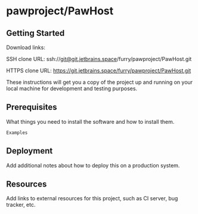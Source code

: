 # pawproject/PawHost



## Getting Started

Download links:

SSH clone URL: ssh://git@git.jetbrains.space/furry/pawproject/PawHost.git

HTTPS clone URL: https://git.jetbrains.space/furry/pawproject/PawHost.git



These instructions will get you a copy of the project up and running on your local machine for development and testing purposes.

## Prerequisites

What things you need to install the software and how to install them.

```
Examples
```

## Deployment

Add additional notes about how to deploy this on a production system.

## Resources

Add links to external resources for this project, such as CI server, bug tracker, etc.

